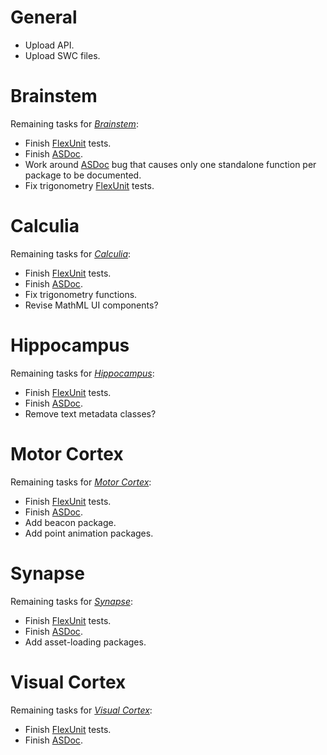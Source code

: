 # General #

  * Upload API.
  * Upload SWC files.

# Brainstem #

Remaining tasks for _[Brainstem](Brainstem.md)_:

  * Finish [FlexUnit](http://code.google.com/p/as3flexunitlib/) tests.
  * Finish [ASDoc](http://livedocs.adobe.com/flex/3/html/help.html?content=asdoc_1.html).
  * Work around [ASDoc](http://livedocs.adobe.com/flex/3/html/help.html?content=asdoc_1.html) bug that causes only one standalone function per package to be documented.
  * Fix trigonometry [FlexUnit](http://code.google.com/p/as3flexunitlib/) tests.

# Calculia #

Remaining tasks for _[Calculia](Calculia.md)_:

  * Finish [FlexUnit](http://code.google.com/p/as3flexunitlib/) tests.
  * Finish [ASDoc](http://livedocs.adobe.com/flex/3/html/help.html?content=asdoc_1.html).
  * Fix trigonometry functions.
  * Revise MathML UI components?

# Hippocampus #

Remaining tasks for _[Hippocampus](Hippocampus.md)_:

  * Finish [FlexUnit](http://code.google.com/p/as3flexunitlib/) tests.
  * Finish [ASDoc](http://livedocs.adobe.com/flex/3/html/help.html?content=asdoc_1.html).
  * Remove text metadata classes?

# Motor Cortex #

Remaining tasks for _[Motor Cortex](MotorCortex.md)_:

  * Finish [FlexUnit](http://code.google.com/p/as3flexunitlib/) tests.
  * Finish [ASDoc](http://livedocs.adobe.com/flex/3/html/help.html?content=asdoc_1.html).
  * Add beacon package.
  * Add point animation packages.

# Synapse #

Remaining tasks for _[Synapse](Synapse.md)_:

  * Finish [FlexUnit](http://code.google.com/p/as3flexunitlib/) tests.
  * Finish [ASDoc](http://livedocs.adobe.com/flex/3/html/help.html?content=asdoc_1.html).
  * Add asset-loading packages.

# Visual Cortex #

Remaining tasks for _[Visual Cortex](VisualCortex.md)_:

  * Finish [FlexUnit](http://code.google.com/p/as3flexunitlib/) tests.
  * Finish [ASDoc](http://livedocs.adobe.com/flex/3/html/help.html?content=asdoc_1.html).







